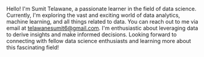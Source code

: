 Hello!
I'm Sumit Telawane, a passionate learner in the field of data science.
Currently, I'm exploring the vast and exciting world of data analytics, machine learning, and all things related to data.
You can reach out to me via email at telawanesumit6@gmail.com.
I'm enthusiastic about leveraging data to derive insights and make informed decisions.
Looking forward to connecting with fellow data science enthusiasts and learning more about this fascinating field!

